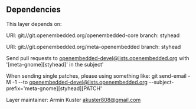 Dependencies
------------
This layer depends on:

URI: git://git.openembedded.org/openembedded-core
branch: styhead

URI: git://git.openembedded.org/meta-openembedded
branch: styhead

Send pull requests to openembedded-devel@lists.openembedded.org with '[meta-gnome][styhead]' in the subject'

When sending single patches, please using something like:
git send-email -M -1 --to openembedded-devel@lists.openembedded.org --subject-prefix='meta-gnome][styhead][PATCH'

Layer maintainer: Armin Kuster <akuster808@gmail.com>
